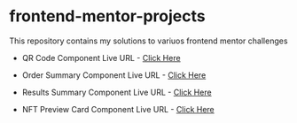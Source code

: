 # frontend-mentor-projects
This repository contains my solutions to variuos frontend mentor challenges


- QR Code Component Live URL - [Click Here](https://vishnu-31.github.io/frontend-mentor-projects/qr-code-component-main/)

- Order Summary Component Live URL - [Click Here](https://vishnu-31.github.io/frontend-mentor-projects/order-summary-component-main/)

- Results Summary Component Live URL - [Click Here](https://vishnu-31.github.io/frontend-mentor-projects/results-summary-component-main/)

- NFT Preview Card Component Live URL - [Click Here](https://vishnu-31.github.io/frontend-mentor-projects/nft-preview-card-component-main/)